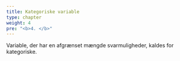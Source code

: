```yaml
---
title: Kategoriske variable
type: chapter
weight: 4
pre: "<b>4. </b>"
---
```

Variable, der har en afgrænset mængde svarmuligheder, kaldes for kategoriske.
